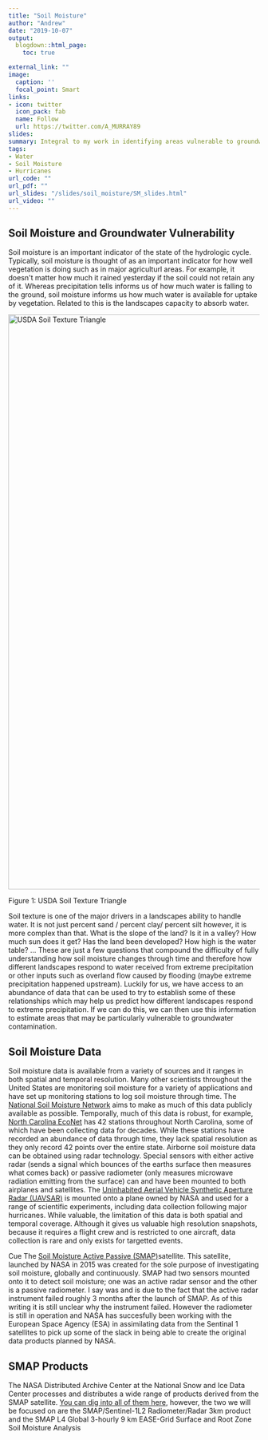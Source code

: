 ```yaml
---
title: "Soil Moisture"
author: "Andrew"
date: "2019-10-07"
output:
  blogdown::html_page:
    toc: true

external_link: ""
image:
  caption: ''
  focal_point: Smart
links:
- icon: twitter
  icon_pack: fab
  name: Follow
  url: https://twitter.com/A_MURRAY89
slides: 
summary: Integral to my work in identifying areas vulnerable to groundwater contamination following extreme precipitation events.
tags:
- Water
- Soil Moisture
- Hurricanes
url_code: ""
url_pdf: ""
url_slides: "/slides/soil_moisture/SM_slides.html"
url_video: ""
---
```





## Soil Moisture and Groundwater Vulnerability

Soil moisture is an important indicator of the state of the hydrologic cycle. Typically, soil moisture is thought of as an important indicator for how well vegetation is doing such as in major agriculturl areas. For example, it doesn't matter how much it rained yesterday if the soil could not retain any of it. Whereas precipitation tells informs us of how much water is falling to the ground, soil moisture informs us how much water is available for uptake by vegetation. Related to this is the landscapes capacity to absorb water. 

<div class="figure">
<img src="/project/Soil-Moisture/index_files/figure-html/soilTexture-1.png" alt="USDA Soil Texture Triangle" width="1152" />
<p class="caption">Figure 1: USDA Soil Texture Triangle</p>
</div>
Soil texture is one of the major drivers in a landscapes ability to handle water. It is not just percent sand / percent clay/ percent silt however, it is more complex than that. What is the slope of the land? Is it in a valley? How much sun does it get? Has the land been developed? How high is the water table? ... These are just a few questions that compound the difficulty of fully understanding how soil moisture changes through time and therefore how different landscapes respond to water received from extreme precipitation or other inputs such as overland flow caused by flooding (maybe extreme precipitation happened upstream). Luckily for us, we have access to an abundance of data that can be used to try to establish some of these relationships which may help us predict how different landscapes respond to extreme precipitation. If we can do this, we can then use this information to estimate areas that may be particularly vulnerable to groundwater contamination.

## Soil Moisture Data

Soil moisture data is available from a variety of sources and it ranges in both spatial and temporal resolution. Many other scientists throughout the United States are monitoring soil moisture for a variety of applications and have set up monitoring stations to log soil moisture through time. The [National Soil Moisture Network](http://nationalsoilmoisture.com/) aims to make as much of this data publicly available as possible. Temporally, much of this data is robust, for example, [North Carolina EcoNet](https://climate.ncsu.edu/econet) has 42 stations throughout North Carolina, some of which have been collecting data for decades. While these stations have recorded an abundance of data through time, they lack spatial resolution as they only record 42 points over the entire state. Airborne soil moisture data can be obtained using radar technology. Special sensors with either active radar (sends a signal which bounces of the earths surface then measures what comes back) or passive radiometer (only measures microwave radiation emitting from the surface) can and have been mounted to both airplanes and satellites. The [Uninhabited Aerial Vehicle Synthetic Aperture Radar (UAVSAR)](https://uavsar.jpl.nasa.gov/) is mounted onto a plane owned by NASA and used for a range of scientific experiments, including data collection following major hurricanes. While valuable, the limitation of this data is both spatial and temporal coverage. Although it gives us valuable high resolution snapshots, because it requires a flight crew and is restricted to one aircraft, data collection is rare and only exists for targetted events.

Cue The [Soil Moisture Active Passive (SMAP)](https://smap.jpl.nasa.gov/)satellite. This satellite, launched by NASA in 2015 was created for the sole purpose of investigating soil moisture, globally and continuously. SMAP had two sensors mounted onto it to detect soil moisture; one was an active radar sensor and the other is a passive radiometer. I say was and is due to the fact that the active radar instrument failed roughly 3 months after the launch of SMAP. As of this writing it is still unclear why the instrument failed. However the radiometer is still in operation and NASA has succesfully been working with the European Space Agency (ESA) in assimilating data from the Sentinal 1 satellites to pick up some of the slack in being able to create the original data products planned by NASA.

## SMAP Products
The NASA Distributed Archive Center at the National Snow and Ice Data Center processes and distributes a wide range of products derived from the SMAP satellite. [You can dig into all of them here](https://nsidc.org/data/smap/smap-data.html), however, the two we will be focused on are the SMAP/Sentinel-1L2 Radiometer/Radar 3km product and the SMAP L4 Global 3-hourly 9 km EASE-Grid Surface and Root Zone Soil Moisture Analysis
